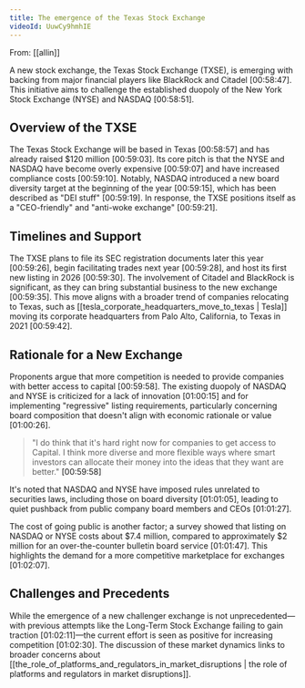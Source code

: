 ```yaml
---
title: The emergence of the Texas Stock Exchange
videoId: UuwCy9hmhIE
---
```


From: [[allin]] <br/> 

A new stock exchange, the Texas Stock Exchange (TXSE), is emerging with backing from major financial players like BlackRock and Citadel <a class="yt-timestamp" data-t="00:58:47">[00:58:47]</a>. This initiative aims to challenge the established duopoly of the New York Stock Exchange (NYSE) and NASDAQ <a class="yt-timestamp" data-t="00:58:51">[00:58:51]</a>.

## Overview of the TXSE
The Texas Stock Exchange will be based in Texas <a class="yt-timestamp" data-t="00:58:57">[00:58:57]</a> and has already raised $120 million <a class="yt-timestamp" data-t="00:59:03">[00:59:03]</a>. Its core pitch is that the NYSE and NASDAQ have become overly expensive <a class="yt-timestamp" data-t="00:59:07">[00:59:07]</a> and have increased compliance costs <a class="yt-timestamp" data-t="00:59:10">[00:59:10]</a>. Notably, NASDAQ introduced a new board diversity target at the beginning of the year <a class="yt-timestamp" data-t="00:59:15">[00:59:15]</a>, which has been described as "DEI stuff" <a class="yt-timestamp" data-t="00:59:19">[00:59:19]</a>. In response, the TXSE positions itself as a "CEO-friendly" and "anti-woke exchange" <a class="yt-timestamp" data-t="00:59:21">[00:59:21]</a>.

## Timelines and Support
The TXSE plans to file its SEC registration documents later this year <a class="yt-timestamp" data-t="00:59:26">[00:59:26]</a>, begin facilitating trades next year <a class="yt-timestamp" data-t="00:59:28">[00:59:28]</a>, and host its first new listing in 2026 <a class="yt-timestamp" data-t="00:59:30">[00:59:30]</a>. The involvement of Citadel and BlackRock is significant, as they can bring substantial business to the new exchange <a class="yt-timestamp" data-t="00:59:35">[00:59:35]</a>. This move aligns with a broader trend of companies relocating to Texas, such as [[tesla_corporate_headquarters_move_to_texas | Tesla]] moving its corporate headquarters from Palo Alto, California, to Texas in 2021 <a class="yt-timestamp" data-t="00:59:42">[00:59:42]</a>.

## Rationale for a New Exchange
Proponents argue that more competition is needed to provide companies with better access to capital <a class="yt-timestamp" data-t="00:59:58">[00:59:58]</a>. The existing duopoly of NASDAQ and NYSE is criticized for a lack of innovation <a class="yt-timestamp" data-t="01:00:15">[01:00:15]</a> and for implementing "regressive" listing requirements, particularly concerning board composition that doesn't align with economic rationale or value <a class="yt-timestamp" data-t="01:00:26">[01:00:26]</a>.

> "I do think that it's hard right now for companies to get access to Capital. I think more diverse and more flexible ways where smart investors can allocate their money into the ideas that they want are better." <a class="yt-timestamp" data-t="00:59:58">[00:59:58]</a>

It's noted that NASDAQ and NYSE have imposed rules unrelated to securities laws, including those on board diversity <a class="yt-timestamp" data-t="01:01:05">[01:01:05]</a>, leading to quiet pushback from public company board members and CEOs <a class="yt-timestamp" data-t="01:01:27">[01:01:27]</a>.

The cost of going public is another factor; a survey showed that listing on NASDAQ or NYSE costs about $7.4 million, compared to approximately $2 million for an over-the-counter bulletin board service <a class="yt-timestamp" data-t="01:01:47">[01:01:47]</a>. This highlights the demand for a more competitive marketplace for exchanges <a class="yt-timestamp" data-t="01:02:07">[01:02:07]</a>.

## Challenges and Precedents
While the emergence of a new challenger exchange is not unprecedented—with previous attempts like the Long-Term Stock Exchange failing to gain traction <a class="yt-timestamp" data-t="01:02:11">[01:02:11]</a>—the current effort is seen as positive for increasing competition <a class="yt-timestamp" data-t="01:02:30">[01:02:30]</a>. The discussion of these market dynamics links to broader concerns about [[the_role_of_platforms_and_regulators_in_market_disruptions | the role of platforms and regulators in market disruptions]].